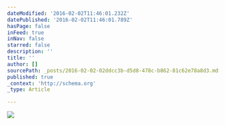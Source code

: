 ```yaml
---
dateModified: '2016-02-02T11:46:01.232Z'
datePublished: '2016-02-02T11:46:01.789Z'
hasPage: false
inFeed: true
inNav: false
starred: false
description: ''
title: ''
author: []
sourcePath: _posts/2016-02-02-02ddcc3b-d5d8-478c-b862-81c62e78a8d3.md
published: true
_context: 'http://schema.org'
_type: Article

---
```

![](https://the-grid-user-content.s3-us-west-2.amazonaws.com/c9f71bda-749f-4f0a-b22a-a39626718351.jpg)